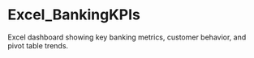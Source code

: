 # Excel_BankingKPIs
Excel dashboard showing key banking metrics, customer behavior, and pivot table trends.
